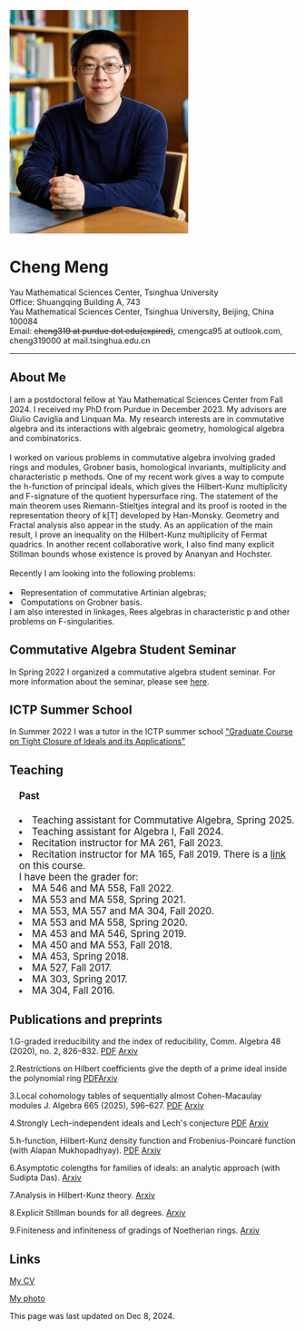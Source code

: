 <html><head>
<meta http-equiv="content-type" content="text/html; charset=UTF-8">
<title>Cheng Meng's Homepage</title>
</head>

<body>

<img src="MSRI FEB 20241522-2.jpg"><br>

<h1> Cheng Meng </h1>

Yau Mathematical Sciences Center, Tsinghua University <br>
Office: Shuangqing Building A, 743 <br>
Yau Mathematical Sciences Center, Tsinghua University, Beijing, China 100084 <br>
Email: <s>cheng319 at purdue dot edu(expired)</s>, cmengca95 at outlook.com, cheng319000 at mail.tsinghua.edu.cn




<hr>

<p>
</p><h2> About Me </h2>
I am a postdoctoral fellow at Yau Mathematical Sciences Center from Fall 2024. I received my PhD from Purdue in December 2023. My advisors are Giulio Caviglia and Linquan Ma. My research interests are in commutative algebra and its interactions with algebraic geometry, homological algebra and combinatorics.<br><br>
I worked on various problems in commutative algebra involving graded rings and modules, Grobner basis, homological invariants, multiplicity and characteristic p methods. One of my recent work gives a way to compute the h-function of principal ideals, which gives the Hilbert-Kunz multiplicity and F-signature of the quotient hypersurface ring. The statement of the main theorem uses Riemann-Stieltjes integral and its proof is rooted in the representation theory of k[T] developed by Han-Monsky. Geometry and Fractal analysis also appear in the study. As an application of the main result, I prove an inequality on the Hilbert-Kunz multiplicity of Fermat quadrics. In another recent collaborative work, I also find many explicit Stillman bounds whose existence is proved by Ananyan and Hochster.<br><br>
Recently I am looking into the following problems:<br><br>
<li>Representation of commutative Artinian algebras;</li>
<li>Computations on Grobner basis.</li>
I am also interested in linkages, Rees algebras in characteristic p and other problems on F-singularities.
<p></p>

<p>
</p><h2> Commutative Algebra Student Seminar </h2>
In Spring 2022 I organized a commutative algebra student seminar. For more information about the seminar, please see <a href="https://cmengca23.github.io/CASS Spring 2022.html">here</a>.
<p>

</p><h2> ICTP Summer School </h2>
In Summer 2022 I was a tutor in the ICTP summer school <a href="https://indico.ictp.it/event/9791/">"Graduate Course on Tight Closure of Ideals and its Applications"</a><p>
</p><h2> Teaching </h2>	
<div style="font-size: 1.2em; margin-bottom: 0px; margin-left: 1em; margin-right: auto; margin-top: 0px; word-wrap: break-word; width: %; ">

<h4>Past</h4>
<li>Teaching assistant for Commutative Algebra, Spring 2025. </li>
<li>Teaching assistant for Algebra I, Fall 2024. </li>
<li>Recitation instructor for MA 261, Fall 2023. </li>
<li>Recitation instructor for MA 165, Fall 2019. There is a <a href="https://cmengca23.github.io/index-MA165-Fall 2019.html">link</a> on this course.</li>
I have been the grader for:
<li>MA 546 and MA 558, Fall 2022. </li>
<li>MA 553 and MA 558, Spring 2021. </li>
<li>MA 553, MA 557 and MA 304, Fall 2020. </li>
<li>MA 553 and MA 558, Spring 2020. </li>
<li>MA 453 and MA 546, Spring 2019. </li>
<li>MA 450 and MA 553, Fall 2018. </li>
<li>MA 453, Spring 2018.</li>
<li>MA 527, Fall 2017. </li>
<li>MA 303, Spring 2017.</li>
<li>MA 304, Fall 2016.</li>
</div>
<p></p>

<p>
</p><h2>Publications and preprints</h2>
1.G-graded irreducibility and the index of reducibility, Comm. Algebra 48 (2020), no. 2, 826–832. <a href="https://cmengca23.github.io/papers-PDF version/20181216 Graded Irreducible paper10.pdf">PDF</a>
<a href="https://arxiv.org/abs/1812.06541">Arxiv</a></li></ul>
<p></p>

2.Restrictions on Hilbert coefficients give the depth of a prime ideal inside the polynomial ring <a href="https://cmengca23.github.io/papers-PDF version/20231120 InP.pdf">PDF</a><a href="https://arxiv.org/abs/2501.07829">Arxiv</a></li></ul>

3.Local cohomology tables of sequentially almost Cohen-Macaulay modules J. Algebra 665 (2025), 596–627. <a href="https://www.math.purdue.edu/~cheng319/papers/2111.07536v2.pdf">PDF</a>
<a href="https://arxiv.org/abs/2111.07536">Arxiv</a></li></ul>
<p></p>

4.Strongly Lech-independent ideals and Lech's conjecture <a href="https://cmengca23.github.io/papers-PDF version/2112.09849.pdf">PDF</a>
<a href="https://arxiv.org/abs/2112.09849">Arxiv</a></li></ul>
<p></p>

5.h-function, Hilbert-Kunz density function and Frobenius-Poincaré function (with Alapan Mukhopadhyay). <a href="https://cmengca23.github.io/papers-PDF version/h-function.pdf">PDF</a> <a href="https://arxiv.org/abs/2310.10270">Arxiv</a></li></ul>
<p></p>

6.Asymptotic colengths for families of ideals: an analytic approach (with Sudipta Das). <a href="https://arxiv.org/abs/2410.11991">Arxiv</a></li></ul>
<p></p>

7.Analysis in Hilbert-Kunz theory. <a href="https://arxiv.org/abs/2507.13898">Arxiv</a></li></ul>
<p></p>

8.Explicit Stillman bounds for all degrees. <a href="https://arxiv.org/abs/2507.19617">Arxiv</a></li></ul>
<p></p>

9.Finiteness and infiniteness of gradings of Noetherian rings. <a href="https://arxiv.org/abs/2508.01628">Arxiv</a></li></ul>
<p></p>

<p></p><h2>Links</h2>
<a href="https://cmengca23.github.io/CV_Cheng Meng 20241208.pdf">My CV</a><br>

<a href="https://cmengca23.github.io/cheng meng's photo.jpg">My photo</a>
<p></p>

This page was last updated on Dec 8, 2024.




</li></ul></body></html>
